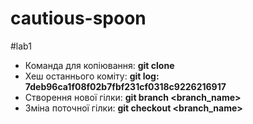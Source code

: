 # cautious-spoon
#lab1
* Команда для копіювання: **git clone**  
* Хеш останнього коміту: **git log: 7deb96ca1f08f02b7fbf231cf0318c9226216917**  
* Створення нової гілки: **git branch <branch_name>**  
* Зміна поточної гілки: **git checkout <branch_name>** 
